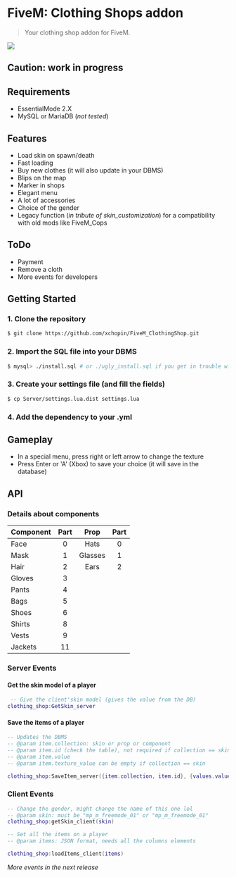 # FiveM: Clothing Shops addon
> Your clothing shop addon for FiveM.


<img src=http://i.imgur.com/bB1K7ug.jpg>

## Caution: work in progress

## Requirements
- EssentialMode 2.X
- MySQL or MariaDB (_not tested_)

## Features
- Load skin on spawn/death
- Fast loading
- Buy new clothes (it will also update in your DBMS)
- Blips on the map
- Marker in shops
- Elegant menu
- A lot of accessories
- Choice of the gender
- Legacy function (_in tribute of skin_customization_) for a compatibility with old mods like FiveM_Cops

## ToDo
- Payment
- Remove a cloth
- More events for developers

## Getting Started

### 1. Clone the repository
``` bash
$ git clone https://github.com/xchopin/FiveM_ClothingShop.git
```

### 2. Import the SQL file into your DBMS
``` bash
$ mysql> ./install.sql # or ./ugly_install.sql if you get in trouble with foreign keys
```


### 3. Create your settings file (and fill the fields)
``` bash
$ cp Server/settings.lua.dist settings.lua
```

### 4. Add the dependency to your .yml


## Gameplay
- In a special menu, press right or left arrow to change the texture
- Press Enter or 'A' (Xbox) to save your choice (it will save in the database)

## API
### Details about components

| Component |      Part    | Prop          | Part |
|----------|:-------------:|:-------------:|:-------------:|
| Face      |    0  | Hats | 0 |
| Mask      |    1  | Glasses | 1 |
| Hair      |    2  | Ears | 2 |
| Gloves    |    3  |
| Pants     |    4  |
| Bags      |    5  |
| Shoes     |    6  |
| Shirts    |    8  |
| Vests     |    9  |
| Jackets   |   11  |


### Server Events

#### Get the skin model of a player
``` lua
 -- Give the client'skin model (gives the value from the DB)
clothing_shop:GetSkin_server
```

#### Save the items of a player
``` lua
-- Updates the DBMS
-- @param item.collection: skin or prop or component
-- @param item.id (check the table), not required if collection == skin
-- @param item.value 
-- @param item.texture_value can be empty if collection == skin

clothing_shop:SaveItem_server({item.collection, item.id}, {values.value, values.texture_value})
```

### Client Events
``` lua
-- Change the gender, might change the name of this one lol
-- @param skin: must be "mp_m_freemode_01" or "mp_m_freemode_01"
clothing_shop:getSkin_client(skin)
``` 
``` lua
-- Set all the items on a player
-- @param items: JSON format, needs all the columns elements

clothing_shop:loadItems_client(items)
```

*More events in the next release*

